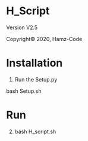 # H_Script

Version V2.5


Copyright© 2020, Hamz-Code

# Installation 
1. Run the Setup.py 

bash Setup.sh
# Run
2. bash H_script.sh

